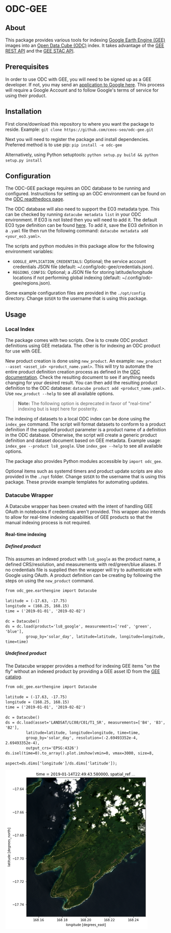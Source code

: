 # ODC-GEE

## About
This package provides various tools for indexing [Google Earth Engine
(GEE)](https://earthengine.google.com/)
images into an [Open Data Cube
(ODC)](https://datacube-core.readthedocs.io/en/latest/index.html) index.  It
takes advantage of the [GEE REST
API](https://developers.google.com/earth-engine/reference) and the [GEE STAC
API](https://earthengine-stac.storage.googleapis.com/).

## Prerequisites
In order to use ODC with GEE, you will need to be signed up as a GEE
developer. If not, you may send an [application to Google
here](https://signup.earthengine.google.com/). This process will require a
Google Account and to follow Google's terms of service for using their
product.

## Installation
First clone/download this repository to where you want the package to reside.
Example: `git clone https://github.com/ceos-seo/odc-gee.git`

Next you will need to register the package and install dependencies.
Preferred method is to use pip:
`pip install -e odc-gee`

Alternatively, using Python setuptools:
`python setup.py build && python setup.py install`

## Configuration
The ODC-GEE package requires an ODC database to be running and configured.
Instructions for setting up an ODC environment can be found on the [ODC
readthedocs
page](https://datacube-core.readthedocs.io/en/latest/ops/db_setup.html).

The ODC database will also need to support the EO3 metadata type. This can be
checked by running `datacube metadata list` in your ODC environment. If EO3 is
not listed then you will need to add it. The default EO3 type definition can be
found
[here](https://github.com/opendatacube/datacube-core/blob/datacube-1.8.3/datacube/index/default-metadata-types.yaml).
To add it, save the EO3 definition in a `.yaml` file then run the following
command: `datacube metadata add <your_eo3.yaml>`.

The scripts and python modules in this package allow for the following
environment variables:

* `GOOGLE_APPLICATION_CREDENTIALS`: Optional; the service account credentials
  JSON file (default: ~/.config/odc-gee/credentials.json).
* `REGIONS_CONFIG`: Optional; a JSON file for storing latitude/longitude
  locations if not performing global indexing (default:
~/.config/odc-gee/regions.json).

Some example configuration files are provided in the `./opt/config` directory.
Change `$USER` to the username that is using this package.

## Usage
### Local Index
The package comes with two scripts. One is to create ODC product definitions
using GEE metadata. The other is for indexing an ODC product for use with GEE.

New product creation is done using `new_product`. An example: `new_product
--asset <asset_id> <product_name.yaml>`. This will try to automate the entire
product definition creation process as defined in the [ODC
documentation](https://datacube-core.readthedocs.io/en/latest/ops/product.html).
Check the resulting document to see if anything needs changing for your desired
result. You can then add the resulting product definition to the ODC database:
`datacube product add <product_name.yaml>`. Use `new_product --help` to see all
available options.

>**Note:** The following option is deprecated in favor of "real-time" indexing
>but is kept here for posterity.

The indexing of datasets to a local ODC index can be done using the `index_gee`
command.  The script will format datasets to conform to a product definition if
the supplied product parameter is a product name of a definition in the ODC
database.  Otherwise, the script will create a generic product definition and
dataset document based on GEE metadata. Example usage: `index_gee --product
ls8_google`. Use `index_gee --help` to see all available options.

The package also provides Python modules accessible by `import odc_gee`.

Optional items such as systemd timers and product update scripts are also
provided in the `./opt` folder. Change `$USER` to the username that is using
this package. These provide example templates for automating updates.

### Datacube Wrapper
A Datacube wrapper has been created with the intent of handling GEE
OAuth in notebooks if credentials aren't provided. This wrapper also intends to
allow for real-time indexing capabilities of GEE products so that the manual
indexing process is not required.

#### Real-time indexing
##### Defined product
This assumes an indexed product with `ls8_google` as the product name, a
defined CRS/resolution, and measurements with red/green/blue aliases. If no
credentials file is supplied then the wrapper will try to authenticate with
Google using OAuth. A product definition can be creating by following the steps
on using the `new_product` command.

	from odc_gee.earthengine import Datacube

	latitude = (-17.63, -17.75)
	longitude = (168.25, 168.15)
	time = ('2019-01-01', '2019-02-02')

	dc = Datacube()
	ds = dc.load(product='ls8_google', measurements=['red', 'green', 'blue'],
		     group_by='solar_day', latitude=latitude, longitude=longitude, time=time)

##### Undefined product
The Datacube wrapper provides a method for indexing GEE items "on the fly"
without an indexed product by providing a GEE asset ID from the [GEE
catalog](https://developers.google.com/earth-engine/datasets/catalog).

	from odc_gee.earthengine import Datacube

	latitude = (-17.63, -17.75)
	longitude = (168.25, 168.15)
	time = ('2019-01-01', '2019-02-02')

	dc = Datacube()
	ds = dc.load(asset='LANDSAT/LC08/C01/T1_SR', measurements=['B4', 'B3', 'B2'],
		     latitude=latitude, longitude=longitude, time=time,
		     group_by='solar_day', resolution=(-2.69493352e-4, 2.69493352e-4),
		     output_crs='EPSG:4326')
	ds.isel(time=0).to_array().plot.imshow(vmin=0, vmax=3000, size=8,
						   aspect=ds.dims['longitude']/ds.dims['latitude']);

![](/docs/images/real-time-example.png)
